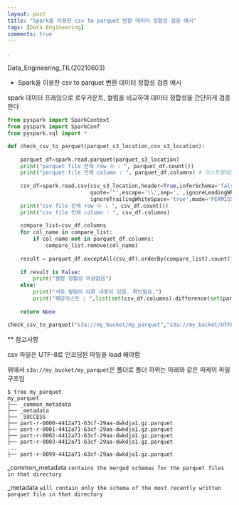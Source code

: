 ```yaml
---
layout: post
title: "Spark을 이용한 csv to parquet 변환 데이터 정합성 검증 예시"
tags: [Data Engineering]
comments: true
---
```


.

Data_Engineering_TIL(20210603)

- Spark을 이용한 csv to parquet 변환 데이터 정합성 검증 예시

spark 데이터 프레임으로 로우카운트, 컬럼을 비교하여 데이터 정합성을 간단하게 검증한다


```python
from pyspark import SparkContext
from pyspark import SparkConf
from pyspark.sql import *

def check_csv_to_parquet(parquet_s3_location,csv_s3_location):
    
    parquet_df=spark.read.parquet(parquet_s3_location)
    print("parquet file 전체 row 수 : ", parquet_df.count())
    print("parquet file 전체 column : ", parquet_df.columns) # 리스트형태임
    
    csv_df=spark.read.csv(csv_s3_location,header=True,inferSchema='false',multiLine=True,\
                          quote='"',escape='\\',sep=',',ignoreLeadingWhiteSpace='true',\
                          ignoreTrailingWhiteSpace='true',mode='PERMISSIVE',encoding="UTF-8")
    print("csv file 전체 row 수 : ", csv_df.count())
    print("csv file 전체 column : ", csv_df.columns)
    
    compare_list=csv_df.columns
    for col_name in compare_list:
        if col_name not in parquet_df.columns:
            compare_list.remove(col_name)
    
    result = parquet_df.exceptAll(csv_df).orderBy(compare_list).count()==0
    
    if result is False:
        print("컬럼 정합성 이상없음")
    else:
        print("서로 컬럼이 다른 내용이 있음. 확인필요.")
        print("해당리스트 : ",list(set(csv_df.columns).difference(set(parquet_df.columns))))
    
    return None

check_csv_to_parquet("s3a://my_bucket/my_parquet","s3a://my_bucket/UTF8_my_csv.csv")
```

** 참고사항

csv 파일은 UTF-8로 인코딩된 파일을 load 해야함

위에서 `s3a://my_bucket/my_parquet`은 폴더로 폴더 하위는 아래와 같은 파케이 파일 구조임


```console
$ tree my_parquet
my_parquet
├── _common_metadata
├── _metadata
├── _SUCCESS
├── part-r-0000-4412a71-63cf-29aa-dwkdja1.gz.parquet
├── part-r-0001-4412a71-63cf-29aa-dwkdja1.gz.parquet
├── part-r-0002-4412a71-63cf-29aa-dwkdja1.gz.parquet
├── part-r-0003-4412a71-63cf-29aa-dwkdja1.gz.parquet
...
├── part-r-0099-4412a71-63cf-29aa-dwkdja1.gz.parquet
```

_common_metadata `contains the merged schemas for the parquet files in that directory`

_metadata `will contain only the schema of the most recently written parquet file in that directory`
